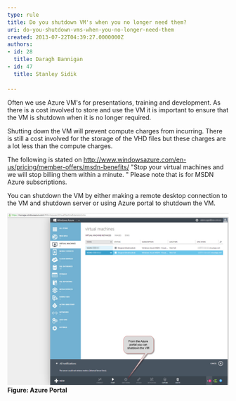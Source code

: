 ```yaml
---
type: rule
title: Do you shutdown VM's when you no longer need them?
uri: do-you-shutdown-vms-when-you-no-longer-need-them
created: 2013-07-22T04:39:27.0000000Z
authors:
- id: 28
  title: Daragh Bannigan
- id: 47
  title: Stanley Sidik

---
```


 
​​Often we use Azure VM's for presentations, training and development. As there is a cost involved to store and use the VM it is important to ensure that the VM is shutdown when it is no longer required.​
 
Shutting down the VM will prevent compute charges from incurring. There is still a cost involved for the storage of the VHD files but these charges are a lot less than the compute charges.

The following is stated on http://www.windowsazure.com/en-us/pricing/member-offers/msdn-benefits/ "Stop your virtual machines and we will stop billing them within a minute. " Please note that is for MSDN Azure subscriptions.

You can shutdown the VM by either making a remote desktop connection to the VM and shutdown server or using Azure portal to shutdown the VM.​

![Azure.jpg](Azure.jpg)​
**Figure: Azure Portal​**

